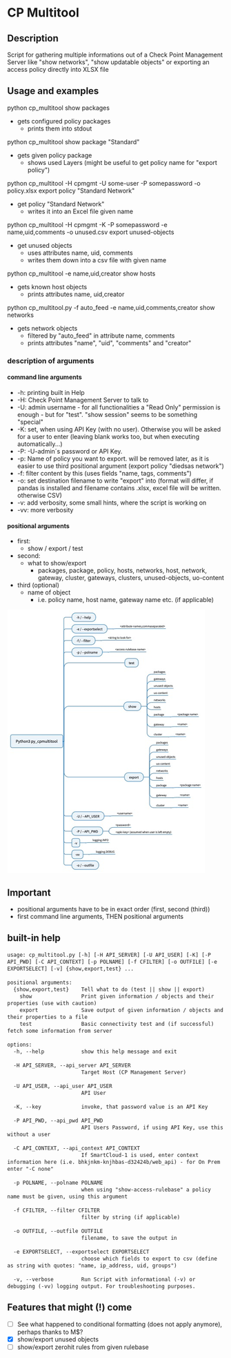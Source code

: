 # CP Multitool

## Description

Script for gathering multiple informations out of a Check Point Management Server like "show networks", "show updatable objects" or exporting an access policy directly into XLSX file


## Usage and examples

python cp_multitool show packages

- gets configured policy packages
  - prints them into stdout

python cp_multitool show package "Standard"

- gets given policy package
  - shows used Layers (might be useful to get policy name for "export policy")

python cp_multitool -H cpmgmt -U some-user -P somepassword -o policy.xlsx export policy "Standard Network"

- get policy "Standard Network"
  - writes it into an Excel file given name

python cp_multitool -H cpmgmt -K -P somepassword -e name,uid,comments -o unused.csv export unused-objects

- get unused objects
  - uses attributes name, uid, comments
  - writes them down into a csv file with given name

python cp_multitool -e name,uid,creator show hosts

- gets known host objects
  - prints attributes name, uid,creator

python cp_multitool.py -f auto_feed -e name,uid,comments,creator show networks

- gets network objects
  - filtered by "auto_feed" in attribute name, comments
  - prints attributes "name", "uid", "comments" and "creator"

### description of arguments

#### command line arguments

- -h: printing built in Help
- -H: Check Point Management Server to talk to
- -U: admin username - for all functionalities a "Read Only" permission is enough - but for "test". "show session" seems to be something "special"
- -K: set, when using API Key (with no user). Otherwise you will be asked for a user to enter (leaving blank works too, but when executing automatically...)
- -P: -U-admin´s password or API Key.
- -p: Name of policy you want to export. will be removed later, as it is easier to use third positional argument (export policy "diedsas network")
- -f: filter content by this (uses fields "name, tags, comments")
- -o: set destination filename to write "export" into (format will differ, if pandas is installed and filename contains .xlsx, excel file will be written. otherwise CSV)
- -v: add verbosity, some small hints, where the script is working on
- -vv: more verbosity

#### positional arguments

- first:
  - show / export / test
- second:
  - what to show/export
    - packages, package, policy, hosts, networks, host, network, gateway, cluster, gateways, clusters, unused-objects, uo-content
- third (optional)
  - name of object
    - i.e. policy name, host name, gateway name etc. (if applicable)

![alt text](py_cpmultitool.jpeg "kind of a command structure")

## Important

- positional arguments have to be in exact order (first, second (third))
- first command line arguments, THEN positional arguments

## built-in help

```
usage: cp_multitool.py [-h] [-H API_SERVER] [-U API_USER] [-K] [-P API_PWD] [-C API_CONTEXT] [-p POLNAME] [-f CFILTER] [-o OUTFILE] [-e EXPORTSELECT] [-v] {show,export,test} ...

positional arguments:
  {show,export,test}    Tell what to do (test || show || export)
    show                Print given information / objects and their properties (use with caution)
    export              Save output of given information / objects and their properties to a file
    test                Basic connectivity test and (if successful) fetch some information from server

options:
  -h, --help            show this help message and exit

  -H API_SERVER, --api_server API_SERVER
                        Target Host (CP Management Server)

  -U API_USER, --api_user API_USER
                        API User

  -K, --key             invoke, that password value is an API Key

  -P API_PWD, --api_pwd API_PWD
                        API Users Password, if using API Key, use this without a user

  -C API_CONTEXT, --api_context API_CONTEXT
                        If SmartCloud-1 is used, enter context information here (i.e. bhkjnkm-knjhbas-d32424b/web_api) - for On Prem enter "-C none"

  -p POLNAME, --polname POLNAME
                        when using "show-access-rulebase" a policy name must be given, using this argument

  -f CFILTER, --filter CFILTER
                        filter by string (if applicable)

  -o OUTFILE, --outfile OUTFILE
                        filename, to save the output in

  -e EXPORTSELECT, --exportselect EXPORTSELECT
                        choose which fields to export to csv (define as string with quotes: "name, ip_address, uid, groups")

  -v, --verbose         Run Script with informational (-v) or debugging (-vv) logging output. For troubleshooting purposes.

```


## Features that might (!) come

- [ ] See what happened to conditional formatting (does not apply anymore), perhaps thanks to M$?
- [x] show/export unused objects
- [ ] show/export zerohit rules from given rulebase
